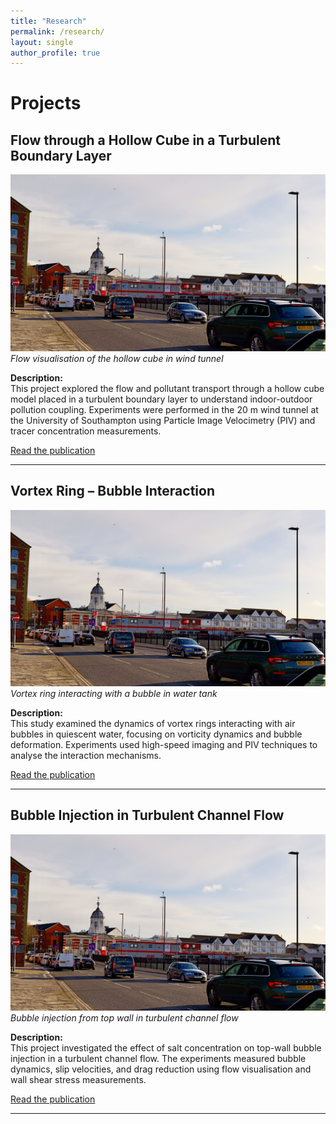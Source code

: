 ```yaml
---
title: "Research"
permalink: /research/
layout: single
author_profile: true
---
```


# Projects

## Flow through a Hollow Cube in a Turbulent Boundary Layer

![Flow visualisation of the hollow cube in wind tunnel](/images/hollow_cube.jpg)
*Flow visualisation of the hollow cube in wind tunnel*

**Description:**  
This project explored the flow and pollutant transport through a hollow cube model placed in a turbulent boundary layer to understand indoor-outdoor pollution coupling. Experiments were performed in the 20 m wind tunnel at the University of Southampton using Particle Image Velocimetry (PIV) and tracer concentration measurements.

[Read the publication](https://doi.org/10.1017/flo.2024.14)

---

## Vortex Ring – Bubble Interaction

![Vortex ring interacting with a bubble in water tank](/images/vortex_bubble.jpg)
*Vortex ring interacting with a bubble in water tank*

**Description:**  
This study examined the dynamics of vortex rings interacting with air bubbles in quiescent water, focusing on vorticity dynamics and bubble deformation. Experiments used high-speed imaging and PIV techniques to analyse the interaction mechanisms.

[Read the publication](https://doi.org/10.1017/jfm.2023.456)

---

## Bubble Injection in Turbulent Channel Flow

![Bubble injection from top wall in turbulent channel flow](/images/bubble_injection.jpg)
*Bubble injection from top wall in turbulent channel flow*

**Description:**  
This project investigated the effect of salt concentration on top-wall bubble injection in a turbulent channel flow. The experiments measured bubble dynamics, slip velocities, and drag reduction using flow visualisation and wall shear stress measurements.

[Read the publication](https://doi.org/10.1007/s00348-024-03770-8)

---

<!-- Add more projects below in the same format -->

